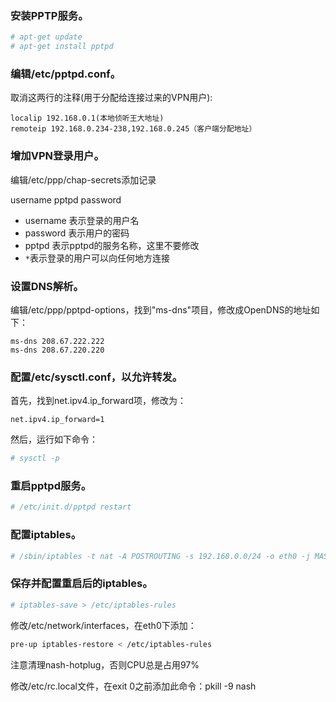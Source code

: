 ### 安装PPTP服务。

```bash
# apt-get update
# apt-get install pptpd 
```

### 编辑/etc/pptpd.conf。

取消这两行的注释(用于分配给连接过来的VPN用户):

```
localip 192.168.0.1(本地侦听王大地址)
remoteip 192.168.0.234-238,192.168.0.245（客户端分配地址） 
```

### 增加VPN登录用户。

编辑/etc/ppp/chap-secrets添加记录

username pptpd password 

+ username 表示登录的用户名
+ password 表示用户的密码
+ pptpd 表示pptpd的服务名称，这里不要修改
+ `*`表示登录的用户可以向任何地方连接 

### 设置DNS解析。

编辑/etc/ppp/pptpd-options，找到"ms-dns"项目，修改成OpenDNS的地址如下：

```
ms-dns 208.67.222.222
ms-dns 208.67.220.220 
```

### 配置/etc/sysctl.conf，以允许转发。

首先，找到net.ipv4.ip_forward项，修改为：

```
net.ipv4.ip_forward=1
```

然后，运行如下命令：

```bash
# sysctl -p 
```

### 重启pptpd服务。

```bash
# /etc/init.d/pptpd restart 
```

### 配置iptables。

```bash
# /sbin/iptables -t nat -A POSTROUTING -s 192.168.0.0/24 -o eth0 -j MASQUERADE 
```

### 保存并配置重启后的iptables。

```bash
# iptables-save > /etc/iptables-rules
```

修改/etc/network/interfaces，在eth0下添加：

```bash
pre-up iptables-restore < /etc/iptables-rules
```

注意清理nash-hotplug，否则CPU总是占用97%

修改/etc/rc.local文件，在exit 0之前添加此命令：pkill -9 nash